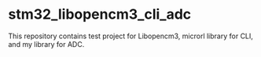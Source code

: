 # stm32_libopencm3_cli_adc
This repository contains test project for Libopencm3, microrl library for CLI, and my library for ADC. 
